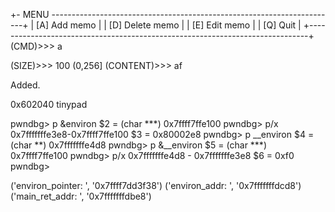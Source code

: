 +- MENU -----------------------------------------------------------------------+
| [A] Add memo                                                                 |
| [D] Delete memo                                                              |
| [E] Edit memo                                                                |
| [Q] Quit                                                                     |
+------------------------------------------------------------------------------+
(CMD)>>> a

(SIZE)>>> 100 (0,256]
(CONTENT)>>> af

Added.


0x602040 tinypad

pwndbg> p &environ
$2 = (char ***) 0x7ffff7ffe100 <environ>
pwndbg> p/x 0x7fffffffe3e8-0x7ffff7ffe100
$3 = 0x80002e8
pwndbg> p __environ
$4 = (char **) 0x7fffffffe4d8
pwndbg> p &__environ
$5 = (char ***) 0x7ffff7ffe100 <environ>
pwndbg> p/x 0x7fffffffe4d8 - 0x7fffffffe3e8
$6 = 0xf0
pwndbg>


('environ_pointer: ', '0x7ffff7dd3f38')
('environ_addr: ', '0x7fffffffdcd8')
('main_ret_addr: ', '0x7fffffffdbe8')
